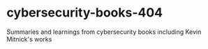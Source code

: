 # cybersecurity-books-404
Summaries and learnings from cybersecurity books including Kevin Mitnick's works
